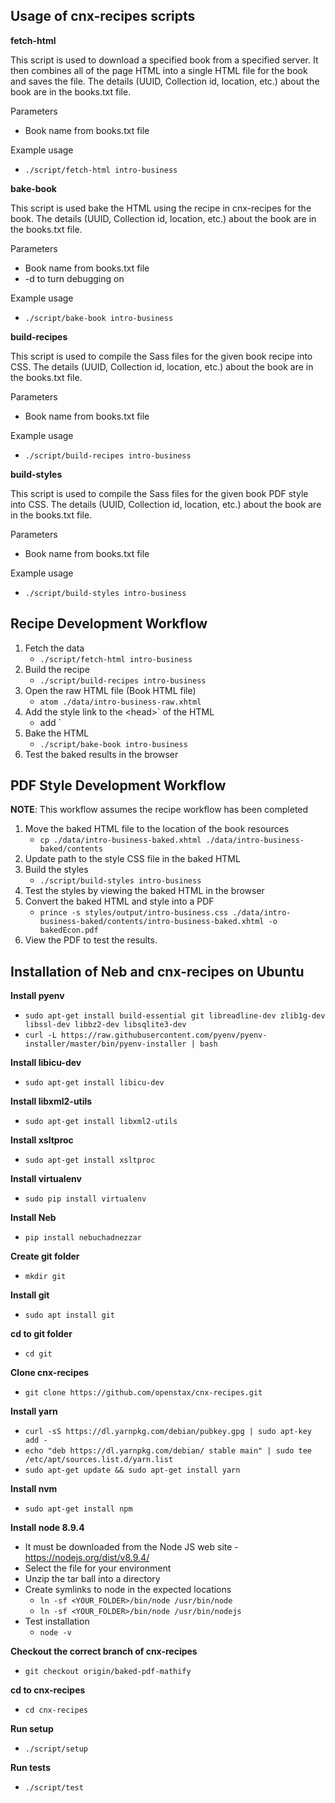 
Usage of cnx-recipes scripts
-----------------------------

**fetch-html**

This script is used to download a specified book from a specified server. It then combines all of the page HTML into a single HTML file for the book and saves the file. The details (UUID, Collection id, location, etc.) about the book are in the books.txt file.

 Parameters
 * Book name from books.txt file

Example usage
 * `./script/fetch-html intro-business`


**bake-book**

This script is used bake the HTML using the recipe in cnx-recipes for the book. The details (UUID, Collection id, location, etc.) about the book are in the books.txt file.

 Parameters
 * Book name from books.txt file
 *  -d to turn debugging on

Example usage
 * `./script/bake-book intro-business`

**build-recipes**

This script is used to compile the Sass files for the given book recipe into CSS. The details (UUID, Collection id, location, etc.) about the book are in the books.txt file.

 Parameters
 * Book name from books.txt file

Example usage
 * `./script/build-recipes intro-business`

**build-styles**

This script is used to compile the Sass files for the given book PDF style into CSS. The details (UUID, Collection id, location, etc.) about the book are in the books.txt file.

 Parameters
 * Book name from books.txt file

Example usage
 * `./script/build-styles intro-business`


Recipe Development Workflow
----------------------------

1. Fetch the data 
   * `./script/fetch-html intro-business`
2. Build the recipe
    *  `./script/build-recipes intro-business`
3. Open the raw HTML file (Book HTML file) 
   * `atom ./data/intro-business-raw.xhtml`
4. Add the style link to the \<head>` of the HTML
    * add <link rel="stylesheet" type="text/css"  href="../styles/output/intro-business.css" />`
5. Bake the HTML 
    * `./script/bake-book intro-business`
6. Test the baked results in the browser


PDF Style Development Workflow
------------------------------

**NOTE**: This workflow assumes the recipe workflow has been completed

1. Move the baked HTML file to the location of the book resources
    * `cp ./data/intro-business-baked.xhtml ./data/intro-business-baked/contents`
2.  Update path to the style CSS file in the baked HTML
3.  Build the styles
    * `./script/build-styles intro-business`
4.  Test the styles by viewing the baked HTML in the browser
5.  Convert the baked HTML and style into a PDF
    * `prince -s styles/output/intro-business.css ./data/intro-business-baked/contents/intro-business-baked.xhtml -o bakedEcon.pdf`
6. View the PDF to test the results.


Installation of Neb and cnx-recipes on Ubuntu
----------------------------------------------

**Install pyenv**
 * `sudo apt-get install build-essential git libreadline-dev zlib1g-dev libssl-dev libbz2-dev libsqlite3-dev`
 * `curl -L https://raw.githubusercontent.com/pyenv/pyenv-installer/master/bin/pyenv-installer | bash`

**Install libicu-dev** 
 * `sudo apt-get install libicu-dev`

**Install libxml2-utils**
 * `sudo apt-get install libxml2-utils`

**Install xsltproc**
 * `sudo apt-get install xsltproc`

**Install virtualenv**
 * `sudo pip install virtualenv`

**Install Neb**
 * `pip install nebuchadnezzar`

**Create git folder**
 * `mkdir git`

**Install git**
 * `sudo apt install git`

**cd to git folder**
 * `cd git`

**Clone cnx-recipes**
 * `git clone https://github.com/openstax/cnx-recipes.git`

**Install yarn**
 * `curl -sS https://dl.yarnpkg.com/debian/pubkey.gpg | sudo apt-key add -`
 * `echo "deb https://dl.yarnpkg.com/debian/ stable main" | sudo tee /etc/apt/sources.list.d/yarn.list`
* `sudo apt-get update && sudo apt-get install yarn`

**Install nvm**
* `sudo apt-get install npm`

**Install node 8.9.4**
 * It must be downloaded from the Node JS web site - https://nodejs.org/dist/v8.9.4/
 * Select the file for your environment
 * Unzip the tar ball into a directory
 * Create symlinks to node in the expected locations
   * `ln -sf <YOUR_FOLDER>/bin/node /usr/bin/node`
   * `ln -sf <YOUR_FOLDER>/bin/node /usr/bin/nodejs`
 * Test installation
   * `node -v`
        
**Checkout the correct branch of cnx-recipes**
 * `git checkout origin/baked-pdf-mathify`

**cd to cnx-recipes**
 * `cd cnx-recipes`

**Run setup**
 * `./script/setup`

**Run tests**
 * `./script/test`






